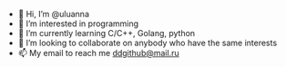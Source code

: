 - 👋 Hi, I’m @uluanna
- 👀 I’m interested in programming
- 🌱 I’m currently learning C/C++, Golang, python
- 💞️ I’m looking to collaborate on anybody who have the same interests
- 📫 My email to reach me ddgithub@mail.ru

<!---
ULuanna/ULuanna is a ✨ special ✨ repository because its `README.md` (this file) appears on your GitHub profile.
You can click the Preview link to take a look at your changes.
--->
